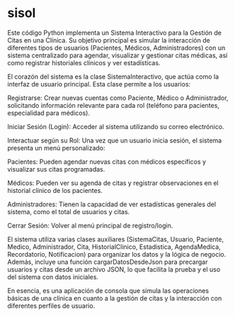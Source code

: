 # sisol

Este código Python implementa un Sistema Interactivo para la Gestión de Citas en una Clínica. Su objetivo principal es simular la interacción de diferentes tipos de usuarios (Pacientes, Médicos, Administradores) con un sistema centralizado para agendar, visualizar y gestionar citas médicas, así como registrar historiales clínicos y ver estadísticas.

El corazón del sistema es la clase SistemaInteractivo, que actúa como la interfaz de usuario principal. Esta clase permite a los usuarios:

Registrarse: Crear nuevas cuentas como Paciente, Médico o Administrador, solicitando información relevante para cada rol (teléfono para pacientes, especialidad para médicos).

Iniciar Sesión (Login): Acceder al sistema utilizando su correo electrónico.

Interactuar según su Rol: Una vez que un usuario inicia sesión, el sistema presenta un menú personalizado:

Pacientes: Pueden agendar nuevas citas con médicos específicos y visualizar sus citas programadas.

Médicos: Pueden ver su agenda de citas y registrar observaciones en el historial clínico de los pacientes.

Administradores: Tienen la capacidad de ver estadísticas generales del sistema, como el total de usuarios y citas.

Cerrar Sesión: Volver al menú principal de registro/login.

El sistema utiliza varias clases auxiliares (SistemaCitas, Usuario, Paciente, Medico, Administrador, Cita, HistorialClinico, Estadistica, AgendaMedica, Recordatorio, Notificacion) para organizar los datos y la lógica de negocio. Además, incluye una función cargarDatosDesdeJson para precargar usuarios y citas desde un archivo JSON, lo que facilita la prueba y el uso del sistema con datos iniciales.

En esencia, es una aplicación de consola que simula las operaciones básicas de una clínica en cuanto a la gestión de citas y la interacción con diferentes perfiles de usuario.
